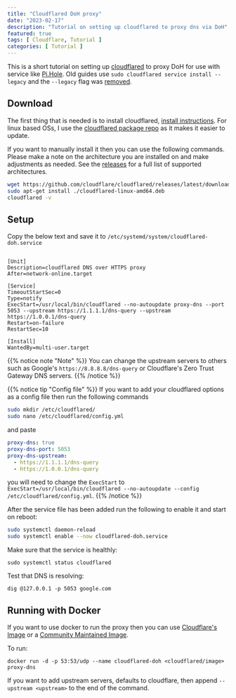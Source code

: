 ```yaml
---
title: "Cloudflared DoH proxy"
date: "2023-02-17"
description: "Tutorial on setting up cloudflared to proxy dns via DoH"
featured: true
tags: [ Cloudflare, Tutorial ]
categories: [ Tutorial ]
---
```


This is a short tutorial on setting up [cloudflared](https://github.com/cloudflare/cloudflared) to proxy DoH for use with service like [Pi.Hole](https://pi-hole.net/). Old guides use `sudo cloudflared service install --legacy` and the `--legacy` flag was [removed](https://github.com/cloudflare/cloudflared/commit/706523389c83ad3bc9b950bd6cb712864e23f586#diff-b10aaca38c8d89afa4c14ffbc373252118ed207da5216b611e1df2405643af08).

## Download

The first thing that is needed is to install cloudflared, [install instructions](https://developers.cloudflare.com/cloudflare-one/connections/connect-apps/install-and-setup/tunnel-guide/local/#set-up-a-tunnel-locally-cli-setup). For linux based OSs, I use the [cloudflared package repo](https://pkg.cloudflare.com/index.html) as it makes it easier to update.

If you want to manually install it then you can use the following commands. Please make a note on the architecture you are installed on and make adjustments as needed. See the [releases](https://github.com/cloudflare/cloudflared/releases/latest/) for a full list of supported architectures.

```bash
wget https://github.com/cloudflare/cloudflared/releases/latest/download/cloudflared-linux-amd64.deb
sudo apt-get install ./cloudflared-linux-amd64.deb
cloudflared -v
```

## Setup

Copy the below text and save it to `/etc/systemd/system/cloudflared-doh.service`

```systemd

[Unit]
Description=cloudflared DNS over HTTPS proxy
After=network-online.target

[Service]
TimeoutStartSec=0
Type=notify
ExecStart=/usr/local/bin/cloudflared --no-autoupdate proxy-dns --port 5053 --upstream https://1.1.1.1/dns-query --upstream https://1.0.0.1/dns-query
Restart=on-failure
RestartSec=10

[Install]
WantedBy=multi-user.target
```

{{% notice note "Note" %}}
You can change the upstream servers to others such as Google's `https://8.8.8.8/dns-query` or Cloudflare's Zero Trust Gateway DNS servers.
{{% /notice %}}

{{% notice tip "Config file" %}}
If you want to add your cloudflared options as a config file then run the following commands

```bash
sudo mkdir /etc/cloudflared/
sudo nano /etc/cloudflared/config.yml
```

and paste

```yaml
proxy-dns: true
proxy-dns-port: 5053
proxy-dns-upstream:
  - https://1.1.1.1/dns-query
  - https://1.0.0.1/dns-query
```

you will need to change the `ExecStart` to  
`ExecStart=/usr/local/bin/cloudflared --no-autoupdate --config /etc/cloudflared/config.yml`.
{{% /notice %}}

After the service file has been added run the following to enable it and start on reboot:

```bash
sudo systemctl daemon-reload
sudo systemctl enable --now cloudflared-doh.service
```

Make sure that the service is healthly:

`sudo systemctl status cloudflared`

Test that DNS is resolving:

`dig @127.0.0.1 -p 5053 google.com`

## Running with Docker

If you want to use docker to run the proxy then you can use [Cloudflare's Image](https://hub.docker.com/r/cloudflare/cloudflared) or a [Community Maintained Image](https://hub.docker.com/r/erisamoe/cloudflared).

To run:

`docker run -d -p 53:53/udp --name cloudflared-doh <cloudflared/image> proxy-dns`

If you want to add upstream servers, defaults to cloudflare, then append `--upstream <upstream>` to the end of the command.
